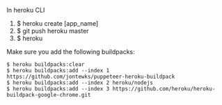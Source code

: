In heroku CLI

1. $ heroku create [app_name]
2. $ git push heroku master
3. $ heroku

Make sure you add the following buildpacks:
 
```
$ heroku buildpacks:clear
$ heroku buildpacks:add --index 1 https://github.com/jontewks/puppeteer-heroku-buildpack
$ heroku buildpacks:add --index 2 heroku/nodejs
$ heroku buildpacks:add --index 3 https://github.com/heroku/heroku-buildpack-google-chrome.git

```
